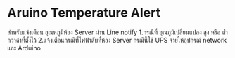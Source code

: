 # Aruino Temperature Alert
สำหรับแจ้งเตือน อุณหภูมิห้อง Server ผ่าน Line notify
1.กรณีที่ อุณภูมิเปลี่ยนแปลง สูง หรือ ต่ำ กว่าค่าที่ตั้งไว้
2.แจ้งเตือนกรณีที่ไฟฟ้าดับที่ห้อง Server กรณีนี้ใช้ UPS จ่ายให้อุปกรณ์ network และ Arduino
